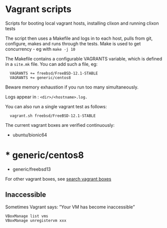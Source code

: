 Vagrant scripts
===============
Scripts for booting local vagrant hosts, installing clixon and running clixon tests

The script then uses a Makefile and logs in to each host, pulls from
git, configure, makes and runs through the tests. Make is used to get
concurrency - eg with `make -j 10`

The Makefile contains a configurable VAGRANTS variable, which is defined
in a `site.mk` file. You can add such a file, eg:
```
  VAGRANTS += freebsd/FreeBSD-12.1-STABLE
  VAGRANTS += generic/centos8
```

Beware memory exhaustion if you run too many simultaneously.

Logs appear in : `<dir>/<hostname>.log.`

You can also run a single vagrant test as follows:
```
  vagrant.sh freebsd/FreeBSD-12.1-STABLE
```

The current vagrant boxes are verified continuously:
* ubuntu/bionic64
# * generic/centos8
* generic/freebsd13

For other vagrant boxes, see [search vagrant boxes](https://vagrantcloud.com/search)

Inaccessible
------------
Sometimes Vagrant says: ”Your VM has become inaccessible”

```
VBoxManage list vms
VBoxManage unregistervm xxx
```
